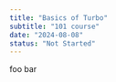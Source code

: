 ```yaml
---
title: "Basics of Turbo"
subtitle: "101 course"
date: "2024-08-08"
status: "Not Started"
---
```


foo bar
